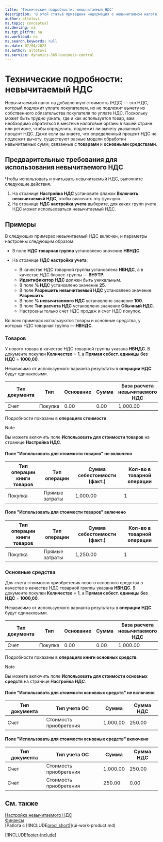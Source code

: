```yaml
---
title: 'Технические подробности: невычитаемый НДС'
description: 'В этой статье приведена информация о невычитаемом налоге на добавленную стоимость (НДС), который подлежит уплате покупателем, но не подлежит вычету из собственного обязательства покупателя по уплате НДС.'
author: altotovi
ms.topic: conceptual
ms.devlang: na
ms.tgt_pltfrm: na
ms.workload: na
ms.search.keywords: null
ms.date: 07/04/2023
ms.author: altotovi
ms.service: dynamics-365-business-central
---
```


# Технические подробности: невычитаемый НДС

Невычитаемый налог на добавленную стоимость (НДС) — это НДС, который подлежит уплате покупателем, но не подлежит вычету из собственного обязательства покупателя по уплате НДС. Поскольку может быть трудно узнать, где и как используется товар, вам необходимо обратиться в местные налоговые органы в вашей стране или регионе, чтобы определить, подлежит ли вычету указанный процент НДС. Даже если вы знаете, что определенный процент НДС не подлежит вычету, существуют разные модели обработки невычитаемых сумм, связанные с **товарами** и **основными средствами**.

## Предварительные требования для использования невычитаемого НДС

Чтобы использовать и учитывать невычитаемый НДС, выполните следующие действия.

1. На странице **Настройка НДС** установите флажок **Включить невычитаемый НДС**, чтобы включить эту функцию.
2. На странице **НДС настройка учета** выберите, для каких групп учета НДС может использоваться невычитаемый НДС.

## Примеры

В следующих примерах невычитаемый НДС включен, и параметры настроены следующим образом:

- В поле **НДС товарная группа** установлено значение **НВНДС**.
- На странице **НДС настройка учета**:

    - В качестве НДС товарной группы установлена **НВНДС**, а в качестве НДС бизнес-группы — **ВНУТР.**.
    - **Идентификатор НДС** должен быть уникальным.
    - В поле **% НДС** установлено значение **25**.
    - В поле **Разрешить невычитаемый НДС** установлено значение **Разрешить**.
    - В поле **% невычитаемого НДС** установлено значение **100**.
    - В поле **Тип расчета НДС** установлено значение **Обычный НДС**.
    - Настроены только счет НДС продаж и счет НДС покупок.

Во всех примерах используются товары и основные средства, у которых НДС товарная группа — **НВНДС**.

### Товаров

У нового товара в качестве НДС товарной группы указана **НВНДС**. В документе покупки **Количество** = **1**, а **Прямая себест. единицы без НДС** = **1000,00**.

Независимо от используемого варианта результаты в **операции НДС** будут одинаковыми.

| Тип документа | Тип | Основание | Сумма | База расчета невычитаемого НДС | Сумма невычитаемого НДС |
|---|---|---|---|---|---|
| Счет | Покупка | 0.00 | 0.00 | 1,000.00 | 250.00 |

Подробности показаны в **операциях стоимости**.

> [!NOTE]
> Вы можете включить поле **Использовать для стоимости товаров** на странице **Настройка НДС**.

#### Поле "Использовать для стоимости товаров" не включено

| Тип операции книги товаров | Тип операции | Сумма себестоимости (факт.) | Кол-во в товарной операции |
|---|---|---|---|
| Покупка | Прямые затраты | 1,000.00 | 1 |

#### Поле "Использовать для стоимости товаров" включено

| Тип операции книги товаров | Тип операции | Сумма себестоимости (факт.) | Кол-во в товарной операции |
|---|---|---|---|
| Покупка | Прямые затраты | 1,250.00 | 1 |

### Основные средства

Для счета стоимости приобретения нового основного средства в качестве в качестве НДС товарной группы указана **НВНДС**. В документе покупки **Количество** = **1**, а **Прямая себест. единицы без НДС** = **1000,00**.

Независимо от используемого варианта результаты в **операции НДС** будут одинаковыми.

| Тип документа | Тип | Основание | Сумма | База расчета невычитаемого НДС | Сумма невычитаемого НДС |
|---|---|---|---|---|---|
| Счет | Покупка | 0.00 | 0.00 | 1,000.00 | 250.00 |

Подробности показаны в **операциях книги основных средств**.

> [!NOTE]
> Вы можете включить поле **Использовать для стоимости основных средств** на странице **Настройка НДС**.

#### Поле "Использовать для стоимости основных средств" не включено

| Тип документа | Тип учета ОС | Сумма | Сумма НДС |
|---|---|---|---|
| Счет | Стоимость приобретения | 1,000.00 | 250.00 |

#### Поле "Использовать для стоимости основных средств" включено

| Тип документа | Тип учета ОС | Сумма | Сумма НДС |
|---|---|---|---|
| Счет | Стоимость приобретения | 1,000.00 | 250.00 |
| Счет | Стоимость приобретения | 250.00 | 0.00 |

## См. также

[Настройка невычитаемого НДС](finance-setup-nondeductible-vat.md)  
[Финансы](finance.md)  
[Работа с [!INCLUDE[prod_short](includes/prod_short.md)]](ui-work-product.md)

[!INCLUDE[footer-include](includes/footer-banner.md)]
